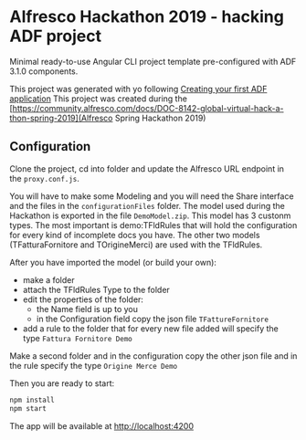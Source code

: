 # Alfresco Hackathon 2019 - hacking ADF project

Minimal ready-to-use Angular CLI project template pre-configured with ADF 3.1.0 components.

This project was generated with yo following [Creating your first ADF application](https://www.alfresco.com/abn/adf/docs/tutorials/creating-your-first-adf-application/)
This project was created during the [https://community.alfresco.com/docs/DOC-8142-global-virtual-hack-a-thon-spring-2019](Alfresco Spring Hackathon 2019)
 

## Configuration

Clone the project, cd into folder and update the Alfresco URL endpoint in the `proxy.conf.js`.

You will have to make some Modeling and you will need the Share interface and the files in the `configurationFiles` folder.
The model used during the Hackathon is exported in the file `DemoModel.zip`. This model has 3 custonm types.
The most important is demo:TFldRules that will hold the configuration for every kind of incomplete docs you have.
The other two models (TFatturaFornitore and TOrigineMerci) are used with the TFldRules.

After you have imported the model (or build your own):
- make a folder
- attach the TFldRules Type to the folder
- edit the properties of the folder:
  - the Name field is up to you
  - in the Configuration field copy the json file `TFattureFornitore`
- add a rule to the folder that for every new file added will specify the type `Fattura Fornitore Demo`

Make a second folder and in the configuration copy the other json file and in the rule specify the type `Origine Merce Demo`

Then you are ready to start:

```sh
npm install
npm start
```
The app will be available at [http://localhost:4200](http://localhost:4200)


